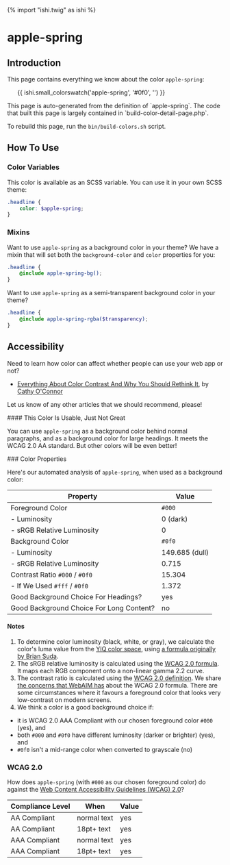 {% import "ishi.twig" as ishi %}
# apple-spring

## Introduction

This page contains everything we know about the color `apple-spring`:

<div class="grid">
    <div class="cell">
        <div class="swatch">
            <ul>
                {{ ishi.small_colorswatch('apple-spring', '#0f0', '') }}
            </ul>
        </div>
    </div>
</div>

<div class="callout attention" markdown="1">
This page is auto-generated from the definition of `apple-spring`. The code that built this page is largely contained in `build-color-detail-page.php`.

To rebuild this page, run the `bin/build-colors.sh` script.
</div>

## How To Use

### Color Variables

This color is available as an SCSS variable. You can use it in your own SCSS theme:

```scss
.headline {
    color: $apple-spring;
}
```

### Mixins

Want to use `apple-spring` as a background color in your theme? We have a mixin that will set both the `background-color` and `color` properties for you:

```scss
.headline {
    @include apple-spring-bg();
}
```

Want to use `apple-spring` as a semi-transparent background color in your theme?

```scss
.headline {
    @include apple-spring-rgba($transparency);
}
```

## Accessibility

Need to learn how color can affect whether people can use your web app or not?

* [Everything About Color Contrast And Why You Should Rethink It](https://www.smashingmagazine.com/2014/10/color-contrast-tips-and-tools-for-accessibility/), by [Cathy O'Connor](http://www.twitter.com/cagocon)

Let us know of any other articles that we should recommend, please!
<div class="callout warning" markdown="1">
#### This Color Is Usable, Just Not Great

You can use `apple-spring` as a background color behind normal paragraphs, and as a background color for large headings. It meets the WCAG 2.0 AA standard. But other colors will be even better!
</div>
### Color Properties

Here's our automated analysis of `apple-spring`, when used as a background color:

Property | Value
---------|------
Foreground Color | `#000`
- Luminosity | 0 (dark)
- sRGB Relative Luminosity | 0
Background Color | `#0f0`
- Luminosity | 149.685 (dull)
- sRGB Relative Luminosity | 0.715
Contrast Ratio `#000` / `#0f0` | 15.304
- If We Used `#fff` / `#0f0` | 1.372
Good Background Choice For Headings? | yes
Good Background Choice For Long Content? | no

#### Notes

1. To determine color luminosity (black, white, or gray), we calculate the color's luma value from the [YIQ color space](https://en.wikipedia.org/wiki/YIQ), using [a formula originally by Brian Suda](https://24ways.org/2010/calculating-color-contrast/).
1. The sRGB relative luminosity is calculated using the [WCAG 2.0 formula](https://www.w3.org/TR/WCAG20/#relativeluminancedef). It maps each RGB component onto a non-linear gamma 2.2 curve.
1. The contrast ratio is calculated using the [WCAG 2.0 definition](https://www.w3.org/TR/2008/REC-WCAG20-20081211/#contrast-ratiodef). We share [the concerns that WebAIM has](http://webaim.org/blog/wcag-2-1-feedback/) about the WCAG 2.0 formula. There are some circumstances where it favours a foreground color that looks very low-contrast on modern screens.
1. We think a color is a good background choice if:
  - it is WCAG 2.0 AAA Compliant with our chosen foreground color `#000` (yes), and
  - both `#000` and `#0f0` have different luminosity (darker or brighter) (yes), and
  - `#0f0` isn't a mid-range color when converted to grayscale (no)

### WCAG 2.0

How does `apple-spring` (with `#000` as our chosen foreground color) do against the [Web Content Accessibility Guidelines (WCAG) 2.0](https://www.w3.org/TR/WCAG20/)?

Compliance Level | When | Value
-----------------|------|------
AA Compliant | normal text | yes
AA Compliant | 18pt+ text | yes
AAA Compliant | normal text | yes
AAA Compliant | 18pt+ text | yes